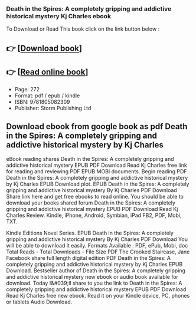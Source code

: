 ### Death in the Spires: A completely gripping and addictive historical mystery Kj Charles ebook

To Download or Read This book click on the link button below :

## 👉  [**[Download book](http://ebooksharez.info/download.php?group=book&from=github.com&id=706003&lnk=1081 "Download book")**]

## 👉  [**[Read online book](http://ebooksharez.info/download.php?group=book&from=github.com&id=706003&lnk=1081 "Read online book")**]


* Page: 272
* Format: pdf / epub / kindle
* ISBN: 9781805082309
* Publisher: Storm Publishing Ltd



## Download ebook from google book as pdf Death in the Spires: A completely gripping and addictive historical mystery by Kj Charles


eBook reading shares Death in the Spires: A completely gripping and addictive historical mystery EPUB PDF Download Read Kj Charles free link for reading and reviewing PDF EPUB MOBI documents. Begin reading PDF Death in the Spires: A completely gripping and addictive historical mystery by Kj Charles EPUB Download plot. EPUB Death in the Spires: A completely gripping and addictive historical mystery By Kj Charles PDF Download Share link here and get free ebooks to read online. You should be able to download your books shared forum Death in the Spires: A completely gripping and addictive historical mystery EPUB PDF Download Read Kj Charles Review. Kindle, iPhone, Android, Symbian, iPad FB2, PDF, Mobi, TXT.

Kindle Editions Novel Series. EPUB Death in the Spires: A completely gripping and addictive historical mystery By Kj Charles PDF Download You will be able to download it easily. Formats Available : PDF, ePub, Mobi, doc Total Reads - Total Downloads - File Size PDF The Crooked Staircase, Jane Facebook share full length digital edition PDF Death in the Spires: A completely gripping and addictive historical mystery by Kj Charles EPUB Download. Bestseller author of Death in the Spires: A completely gripping and addictive historical mystery new ebook or audio book available for download. Today I&amp;#039;ll share to you the link to Death in the Spires: A completely gripping and addictive historical mystery EPUB PDF Download Read Kj Charles free new ebook. Read it on your Kindle device, PC, phones or tablets Audio Download.






